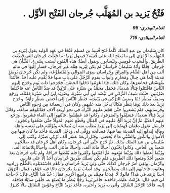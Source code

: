 <h1 dir="rtl">فَتْحُ يَزيد بن المُهَلَّب جُرجان الفَتْح الأوَّل .</h1>

<h5 dir="rtl">العام الهجري:  98

العام الميلادي: 716

</h5>

<p dir="rtl">كان سُليمان بن عبدِ الملك كُلَّما فَتَح قُتيبةُ بن مُسلِم فَتْحًا في عَهدِ الوَليد يقول لِيَزيد بن المُهَلَّب: ألا تَرَى إلى ما يَفتَح الله على قُتيبَة؟ فيقول يَزيدُ: ما فَعَلَت جُرجان التي قَطَعَت الطَّريقَ، وأَفْسَدت قُومِس ونَيْسابور. ويقول أَيضًا: هذه الفُتوح لَيسَت بِشَيءٍ، الشَّأنُ هي جُرجان. فلمَّا وَلَّاهُ سُليمانُ خُراسانَ لم يكن لِيَزيد هِمَّة غَير جُرجان، فسار إليها في مائةِ ألف مِن أَهلِ الشَّام والعِراق وخُراسان سِوَى المَوالِي والمُتَطَوِّعَة، ولم تكُن جُرجان يَومئذٍ مَدينَة إنَّما هي جِبالُ ومَخارِم وأَبواب يقوم الرَّجُلُ على بابٍ منها فلا يُقْدِم عليه أَحَدٌ. فابْتَدَأَ بقُهِسْتان فحاصَرَها، وكان ذلك، فإذا هُزِمُوا دَخَلوا الحِصْنَ. فخَرَجوا ذات يَومٍ وخَرَج إليهم النَّاسُ فاقْتَتَلوا قِتالًا شديدًا، فحَمَل محمَّدُ بن سَبْرَة على تُرْكِيٍّ قد صَدَّ النَّاسَ عنه فاخْتَلَفا ضَرْبَتينِ، فثَبُتَ سَيفُ الترُّكي في بَيْضَة ابنِ أبي سَبْرَة، وضَرَبَه ابنُ أبي سَبْرَة فقَتَلَه، ورَجَع وسَيفُه يَقطُر دَمًا وسَيفُ الترُّكي في بَيْضَتِه، فنَظَر النَّاسُ إلى أَحسَن مَنظَرٍ رَأَوْهُ. وخَرَج يَزيدُ بعدَ ذلك يَومًا يَنظُر مَكانًا يَدخُل منه عليهم، وكان في أربعمائة مِن وُجوهِ النَّاسِ وفُرسانِهم، فلم يَشعروا حتَّى هَجَم عليهم التُّركُ في نحو أربعةِ آلاف فقاتَلوهُم ساعَة، وقاتَلَ يَزيدُ قِتالًا شديدًا، فسَلِمُوا وانْصَرَفوا، وكانوا قد عَطِشُوا، فانْتَهوا إلى الماءِ فشَرِبوا، ورَجَع عنهم العَدُوُّ. ثمَّ إنَّ يَزيدَ أَلَحَّ عليهم في القِتال وقَطَع عنهم المَوادَّ حتَّى ضَعُفوا وعَجَزوا. فأَرسَل صُول دِهْقان قُهِسْتان إلى يَزيدَ يَطلُب منه أن يُصالِحَه ويُؤَمِّنَه على نَفسِه وأَهلِه ومالِه لِيَدفَع إليه المَدينَة بما فيها، فصالَحَه ووَفَّى له، ودَخَل المَدينَة فأَخَذ ما كان فيها مِن الأَموالِ والكُنوزِ والسَّبْيِ ما لا يُحصَى، وقَتَل أَربعةَ عَشر ألف تُرْكِي صَبْرًا، وكَتَب إلى سُليمان بن عبدِ الملك بذلك، ثمَّ خَرَج حتَّى أَتَى جُرجان، وكان أَهلُ جُرجان قد صالَحَهم سَعيدُ بن العاص، وكانوا يَجْبُون أَحيانًا مائة ألف، وأَحيانًا مائتي ألف، وأَحيانًا ثلاثمائة ألف، ورُبَّما أَعطوا ذلك ورُبَّما مَنَعوه، ثمَّ امْتَنَعوا وكَفَروا فلم يُعْطوا خَراجًا، ولم يَأْتِ جُرجانَ بعدَ سَعيدٍ أَحَدٌ ومَنَعوا ذلك الطَّريق، فلم يكُن يَسلُك طَريقَ خُراسان أَحَدٌ إلَّا على فارِس وكَرْمان. وبَقِيَ أَمرُ جُرجان كذلك حتَّى وَلِيَ يَزيدُ خُراسان وأَتاهُم فاسْتَقبَلوه بالصُّلْح وزادوه وهابوه، فأَجابَهم إلى ذلك وصالَحَهم. وقد أَصابَ يَزيدُ بجُرجان تاجًا فيه جَوْهَر، فقال: أَتَرَوْنَ أَحدًا يَزهَد في هذا؟ قالوا: لا. فدَعا محمَّد بن واسِع الأزدي فقال: خُذْ هذا التَّاجَ. قال: لا حاجَة لي فيه. قال: عَزَمْتُ عليك. فأَخَذه، فأَمَر يَزيدُ رَجُلًا يَنظُر ما يَصنَع به، فلَقِيَ سائِلًا فدَفَعَه إليه، فأَخَذ الرَّجُلَ السَّائِلَ وأَتَى به يَزيدَ وأَخبَره، فأَخَذ يَزيدُ التَّاجَ وعَوَّضَ السَّائِلَ مالًا كَثيرًا.</p></br>
